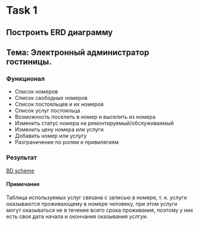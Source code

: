 # Task 1
## Построить ERD диаграмму
## Тема: Электронный администратор гостиницы.
### Функционал
+ Список номеров
+ Список свободных номеров
+ Список постояльцев и их номеров
+ Список услуг постояльца
+ Возможность поселить в номер и выселить из номера
+ Изменить статус номера на ремонтируемый/обслуживаемый
+ Изменить цену номера или услуги
+ Добавить номер или услугу
+ Разграничение по ролям и привилегиям

### Результат
[BD scheme](../task1/bd.png)
#### Примечание
Таблица используемых услуг связана с записью в номере, т. к. услуги оказываются проживающему в номере человеку, при этом услуги могут оказываться не в течение всего срока проживания, поэтому у них есть своя дата начала и окончания оказывания услгуи.
